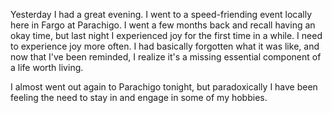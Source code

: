 Yesterday I had a great evening. I went to a speed-friending event locally here in
Fargo at Parachigo. I went a few months back and recall having an okay time, but last night I experienced joy for the first time in a while. I need to experience joy more often. I had basically forgotten what it was like, and now that I've been reminded, I realize it's a missing essential component of a life worth living.

I almost went out again to Parachigo tonight, but paradoxically I have been feeling the need to stay in and engage in some of my hobbies. 